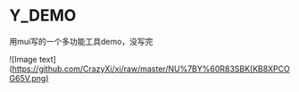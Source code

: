 # Y_DEMO
<p>用mui写的一个多功能工具demo，没写完</p>


![Image text](https://github.com/CrazyXi/xi/raw/master/NU%7BY%60R83SBK(KB8XPCOG65V.png)



